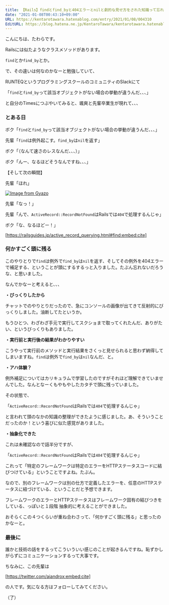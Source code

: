```yaml
---
title: 【Rails】findとfind_byと404エラーとnilと劇的な見せ方をされた知識って忘れそうにない、という話
date: "2021-01-08T00:43:10+09:00"
URL: https://kentarotawara.hatenablog.com/entry/2021/01/08/004310
EditURL: https://blog.hatena.ne.jp/KentaroTawara/kentarotawara.hatenablog.com/atom/entry/26006613675477742
---
```


こんにちは、たわらです。

Railsには似たようなクラスメソッドがあります。

`find`とか`find_by`とか。

で、その違いは何なのかなーと勉強していて、

RUNTEQというプログラミングスクールのコミュニティのSlackにて

「`find`と`find_by`って該当オブジェクトがない場合の挙動が違うんだ、、、」

と自分のTimesにつぶやいてみると、颯爽と先輩卒業生が現れて、、、

###  とある日

ボク「`find`と`find_by`って該当オブジェクトがない場合の挙動が違うんだ、、、」

先輩「`find`は例外起こす。`find_by`は`nil`を返す」

ボク「（なんて速さのレスなんだ、、、）」

ボク「んー、なるほどそうなんですね、、、」

【そして次の瞬間】

先輩「ほれ」

[![Image from Gyazo](https://i.gyazo.com/50972d6a45971986f8baad46ea559e31.png)](https://gyazo.com/50972d6a45971986f8baad46ea559e31)

先輩「なっ！」

先輩「んで、`ActiveRecord::RecordNotFound`はRailsでは`404`で処理するんじゃ」

ボク「な、なるほどー！」



[https://railsguides.jp/active_record_querying.html#find:embed:cite]



### 何かすごく頭に残る

このやりとりで`find`は例外で`find_by`は`nil`を返す、そしてその例外を404エラーで補足する、ということが頭にするするっと入りました。たぶん忘れないだろうな、と思いました。

なんでかなーと考えると、、、

<b>・びっくりしたから</b>

チャットでのやりとりだったので、急にコンソールの画像が出てきて反射的にびっくりしました。油断してたというか。

もうひとつ、わざわざ手元で実行してスクショまで取ってくれたんだ、ありがたい、というびっくりもありました。

<b>・実行前と実行後の結果がわかりやすい</b>

こうやって実行前のメソッドと実行結果をさくっと見せられると思わず納得してしまいますね。`find`は例外で`find_by`は`nil`なんだ、と。

<b>・アハ体験？</b>

例外補足についてはカリキュラムで学習したのですがそれほど理解できていませんでした。なんとなーくもやもやしたカタチで頭に残っていました。

その状態で、

「`ActiveRecord::RecordNotFound`はRailsでは`404`で処理するんじゃ」

と言われて頭のなかの知識の整理ができたように感じました。あ、そういうことだったのか！という喜びに似た感覚がありました。

<b>・抽象化できた</b>

これは未確認なので話半分ですが、

「`ActiveRecord::RecordNotFound`はRailsでは`404`で処理するんじゃ」

これって「特定のフレームワークは特定のエラーをHTTPステータスコードに結びつけている」ということですよね。たぶん。

なので、別のフレームワークは別の仕方で定義したエラーを、任意のHTTPステータスに紐づけている、ということだと予想できます。

フレームワークのエラーとHTTPステータスはフレームワーク固有の結びつきをしている、っぽいと１段階 抽象的に考えることができました。

おそらくこの４つくらいが重ね合わさって、「何かすごく頭に残る」と思ったのかなーと。

### 最後に

誰かと技術の話をするってこういういい感じのことが起きるんですね。恥ずかしがらずにコミュニケーションするって大事です。

ちなみに、この先輩は


[https://twitter.com/aiandrox:embed:cite]


の人です。気になる方はフォローしてみてください。

（了）






